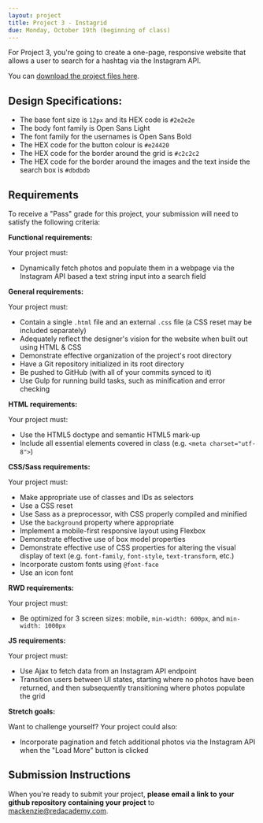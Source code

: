 ```yaml
---
layout: project
title: Project 3 - Instagrid
due: Monday, October 19th (beginning of class)
---
```


For Project 3, you're going to create a one-page, responsive website that allows a user to search for a hashtag via the Instagram API.

You can [download the project files here](/public/files/projects/project-03.zip).

## Design Specifications:

- The base font size is `12px` and its HEX code is `#2e2e2e`
- The body font family is Open Sans Light
- The font family for the usernames is Open Sans Bold
- The HEX code for the button colour is `#e24420`
- The HEX code for the border around the grid is `#c2c2c2`
- The HEX code for the border around the images and the text inside the search box is `#dbdbdb`

## Requirements

To receive a "Pass" grade for this project, your submission will need to satisfy the following criteria:

**Functional requirements:**

Your project must:

- Dynamically fetch photos and populate them in a webpage via the Instagram API based a text string input into a search field

**General requirements:**

Your project must:

- Contain a single `.html` file and an external `.css` file (a CSS reset may be included separately)
- Adequately reflect the designer's vision for the website when built out using HTML & CSS
- Demonstrate effective organization of the project's root directory
- Have a Git repository initialized in its root directory
- Be pushed to GitHub (with all of your commits synced to it)
- Use Gulp for running build tasks, such as minification and error checking

**HTML requirements:**

Your project must:

- Use the HTML5 doctype and semantic HTML5 mark-up
- Include all essential elements covered in class (e.g. `<meta charset="utf-8">`)

**CSS/Sass requirements:**

Your project must:

- Make appropriate use of classes and IDs as selectors
- Use a CSS reset
- Use Sass as a preprocessor, with CSS properly compiled and minified
- Use the `background` property where appropriate
- Implement a mobile-first responsive layout using Flexbox
- Demonstrate effective use of box model properties
- Demonstrate effective use of CSS properties for altering the visual display of text (e.g. `font-family`, `font-style`, `text-transform`, etc.)
- Incorporate custom fonts using `@font-face`
- Use an icon font

**RWD requirements:**

Your project must:

- Be optimized for 3 screen sizes: mobile, `min-width: 600px`, and `min-width: 1000px`

**JS requirements:**

Your project must:

- Use Ajax to fetch data from an Instagram API endpoint
- Transition users between UI states, starting where no photos have been returned, and then subsequently transitioning where photos populate the grid

**Stretch goals:**

Want to challenge yourself? Your project could also:

- Incorporate pagination and fetch additional photos via the Instagram API when the "Load More" button is clicked

## Submission Instructions

When you're ready to submit your project, **please email a link to your github repository containing your project** to [mackenzie@redacademy.com](mailto:mackenzie@redacademy.com).
